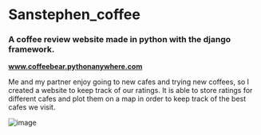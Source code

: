 # Sanstephen_coffee
### A coffee review website made in python with the django framework.

**www.coffeebear.pythonanywhere.com**

Me and my partner enjoy going to new cafes and trying new coffees, so I created a website to keep track of our ratings. It is able to store ratings for different cafes and plot them on a map in order to keep track of the best cafes we visit.

![image](https://user-images.githubusercontent.com/87107274/206586892-fc6e6bb5-f88a-48a1-a226-6cbb50de8fa4.png)
